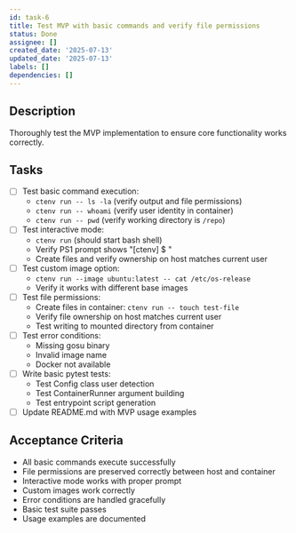 ```yaml
---
id: task-6
title: Test MVP with basic commands and verify file permissions
status: Done
assignee: []
created_date: '2025-07-13'
updated_date: '2025-07-13'
labels: []
dependencies: []
---
```


## Description

Thoroughly test the MVP implementation to ensure core functionality works correctly.

## Tasks

- [ ] Test basic command execution:
  - `ctenv run -- ls -la` (verify output and file permissions)
  - `ctenv run -- whoami` (verify user identity in container)
  - `ctenv run -- pwd` (verify working directory is `/repo`)
- [ ] Test interactive mode:
  - `ctenv run` (should start bash shell)
  - Verify PS1 prompt shows "[ctenv] $ "
  - Create files and verify ownership on host matches current user
- [ ] Test custom image option:
  - `ctenv run --image ubuntu:latest -- cat /etc/os-release`
  - Verify it works with different base images
- [ ] Test file permissions:
  - Create files in container: `ctenv run -- touch test-file`
  - Verify file ownership on host matches current user
  - Test writing to mounted directory from container
- [ ] Test error conditions:
  - Missing gosu binary
  - Invalid image name
  - Docker not available
- [ ] Write basic pytest tests:
  - Test Config class user detection
  - Test ContainerRunner argument building
  - Test entrypoint script generation
- [ ] Update README.md with MVP usage examples

## Acceptance Criteria

- All basic commands execute successfully
- File permissions are preserved correctly between host and container
- Interactive mode works with proper prompt
- Custom images work correctly
- Error conditions are handled gracefully
- Basic test suite passes
- Usage examples are documented
